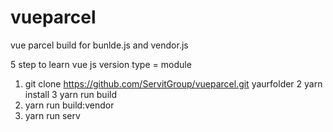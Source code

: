# vueparcel

vue parcel build for bunlde.js and vendor.js

5 step to learn vue js version type = module 
1. git clone https://github.com/ServitGroup/vueparcel.git  yaurfolder
2  yarn install
3  yarn run build
4. yarn run build:vendor
5. yarn run serv
